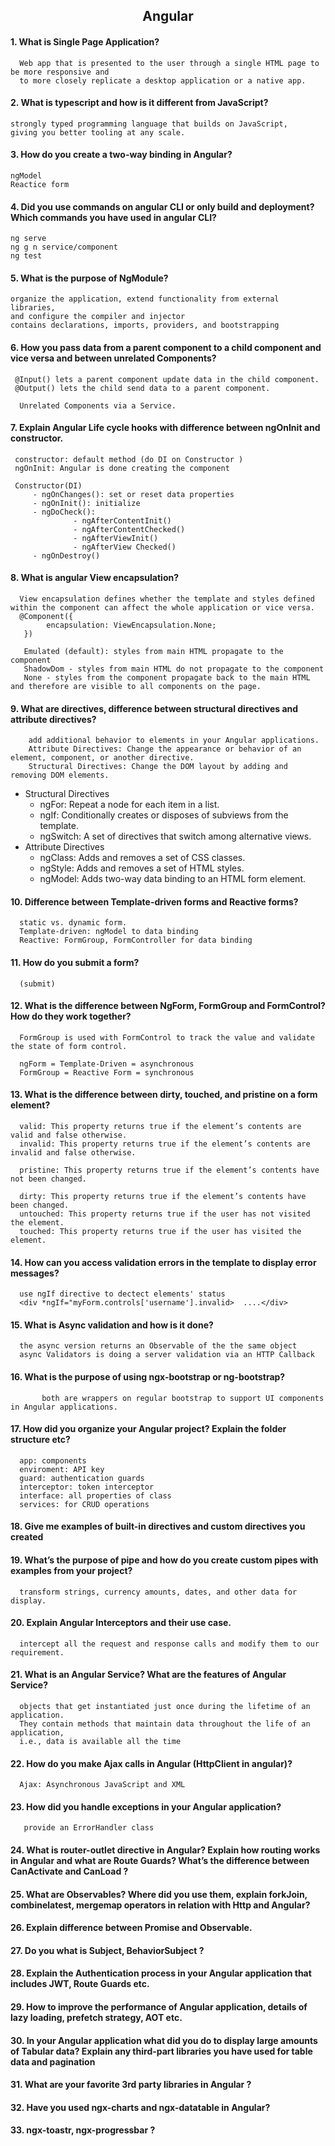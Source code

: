 
<h2 align="center"> Angular</h2>


#### 1. What is Single Page Application?
      Web app that is presented to the user through a single HTML page to be more responsive and 
      to more closely replicate a desktop application or a native app.
      
#### 2. What is typescript and how is it different from JavaScript?
    strongly typed programming language that builds on JavaScript,
    giving you better tooling at any scale.
    
#### 3. How do you create a two-way binding in Angular?
    ngModel
    Reactice form
    
#### 4. Did you use commands on angular CLI or only build and deployment? Which commands you have used in angular CLI?
    ng serve
    ng g n service/component 
    ng test

#### 5. What is the purpose of NgModule?
    organize the application, extend functionality from external libraries,
    and configure the compiler and injector
    contains declarations, imports, providers, and bootstrapping

#### 6. How you pass data from a parent component to a child component and vice versa and between unrelated Components?
     @Input() lets a parent component update data in the child component.
     @Output() lets the child send data to a parent component.

      Unrelated Components via a Service.


#### 7. Explain Angular Life cycle hooks with difference between ngOnInit and constructor.
     constructor: default method (do DI on Constructor )
     ngOnInit: Angular is done creating the component
     
     Constructor(DI)
         - ngOnChanges(): set or reset data properties
         - ngOnInit(): initialize
         - ngDoCheck(): 
                  - ngAfterContentInit()
                  - ngAfterContentChecked()
                  - ngAfterViewInit()
                  - ngAfterView Checked()
         - ngOnDestroy()
     


#### 8. What is angular View encapsulation?
      View encapsulation defines whether the template and styles defined within the component can affect the whole application or vice versa.
      @Component({
            encapsulation: ViewEncapsulation.None;
       })
       
       Emulated (default): styles from main HTML propagate to the component
       ShadowDom - styles from main HTML do not propagate to the component
       None - styles from the component propagate back to the main HTML and therefore are visible to all components on the page.
       

#### 9. What are directives, difference between structural directives and attribute directives?

        add additional behavior to elements in your Angular applications.
        Attribute Directives: Change the appearance or behavior of an element, component, or another directive.
        Structural Directives: Change the DOM layout by adding and removing DOM elements.
- Structural Directives
   -  ngFor: Repeat a node for each item in a list.
   -  ngIf: Conditionally creates or disposes of subviews from the template.
   -  ngSwitch: A set of directives that switch among alternative views.
- Attribute Directives
   - ngClass: Adds and removes a set of CSS classes.
   - ngStyle: Adds and removes a set of HTML styles.
   - ngModel: Adds two-way data binding to an HTML form element.


#### 10. Difference between Template-driven forms and Reactive forms?
      static vs. dynamic form.
      Template-driven: ngModel to data binding
      Reactive: FormGroup, FormController for data binding
      
#### 11. How do you submit a form?
      (submit)

#### 12. What is the difference between NgForm, FormGroup and FormControl? How do they work together?
      FormGroup is used with FormControl to track the value and validate the state of form control.
      
      ngForm = Template-Driven = asynchronous 
      FormGroup = Reactive Form = synchronous
      
      
#### 13. What is the difference between dirty, touched, and pristine on a form element?
      valid: This property returns true if the element’s contents are valid and false otherwise.
      invalid: This property returns true if the element’s contents are invalid and false otherwise.

      pristine: This property returns true if the element’s contents have not been changed.

      dirty: This property returns true if the element’s contents have been changed.
      untouched: This property returns true if the user has not visited the element.
      touched: This property returns true if the user has visited the element.

#### 14. How can you access validation errors in the template to display error messages?
      use ngIf directive to dectect elements' status
      <div *ngIf="myForm.controls['username'].invalid>  ....</div>
      
#### 15. What is Async validation and how is it done?
      the async version returns an Observable of the the same object
      async Validators is doing a server validation via an HTTP Callback
      
#### 16. What is the purpose of using ngx-bootstrap or ng-bootstrap?
           both are wrappers on regular bootstrap to support UI components in Angular applications. 
           
#### 17. How did you organize your Angular project? Explain the folder structure etc?
      app: components
      enviroment: API key
      guard: authentication guards
      interceptor: token interceptor
      interface: all properties of class
      services: for CRUD operations
      
#### 18. Give me examples of built-in directives and custom directives you created

#### 19. What’s the purpose of pipe and how do you create custom pipes with examples from your project?
      transform strings, currency amounts, dates, and other data for display. 

#### 20. Explain Angular Interceptors and their use case.
      intercept all the request and response calls and modify them to our requirement.
#### 21. What is an Angular Service? What are the features of Angular Service?
      objects that get instantiated just once during the lifetime of an application.
      They contain methods that maintain data throughout the life of an application, 
      i.e., data is available all the time
      

#### 22. How do you make Ajax calls in Angular (HttpClient in angular)?
      Ajax: Asynchronous JavaScript and XML

#### 23. How did you handle exceptions in your Angular application?
       provide an ErrorHandler class
#### 24. What is router-outlet directive in Angular? Explain how routing works in Angular and what are Route Guards? What’s the difference between CanActivate and CanLoad ?
#### 25. What are Observables? Where did you use them, explain forkJoin, combinelatest, mergemap operators in relation with Http and Angular?
#### 26. Explain difference between Promise and Observable.
#### 27. Do you what is Subject, BehaviorSubject ?
#### 28. Explain the Authentication process in your Angular application that includes JWT, Route Guards etc.
#### 29. How to improve the performance of Angular application, details of lazy loading, prefetch strategy, AOT etc.
#### 30. In your Angular application what did you do to display large amounts of Tabular data? Explain any third-part libraries you have used for table data and pagination
#### 31. What are your favorite 3rd party libraries in Angular ?
#### 32. Have you used ngx-charts and ngx-datatable in Angular?
#### 33. ngx-toastr, ngx-progressbar ?
